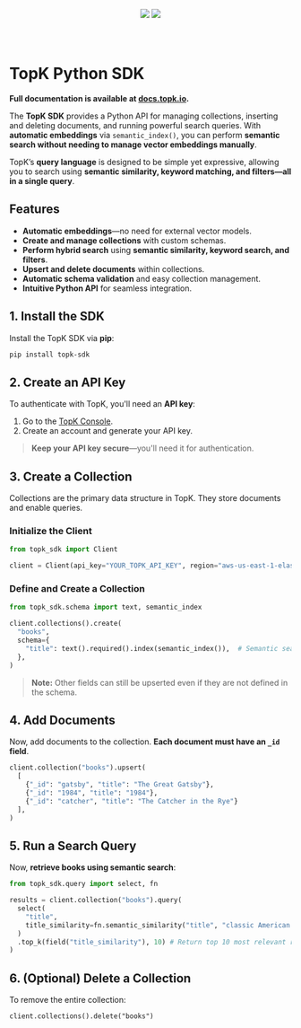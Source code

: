 <p align="center" style="padding: 40px 0;">
  <img src="../assets/topk-logo-light.svg#gh-light-mode-only">
  <img src="../assets/topk-logo-dark.svg#gh-dark-mode-only">
</p>

# TopK Python SDK

**Full documentation is available at [docs.topk.io](https://docs.topk.io).**

The **TopK SDK** provides a Python API for managing collections, inserting and deleting documents, and running powerful search queries. With **automatic embeddings** via `semantic_index()`, you can perform **semantic search without needing to manage vector embeddings manually**.

TopK’s **query language** is designed to be simple yet expressive, allowing you to search using **semantic similarity, keyword matching, and filters—all in a single query**.

## Features

- **Automatic embeddings**—no need for external vector models.
- **Create and manage collections** with custom schemas.
- **Perform hybrid search** using **semantic similarity, keyword search, and filters**.
- **Upsert and delete documents** within collections.
- **Automatic schema validation** and easy collection management.
- **Intuitive Python API** for seamless integration.

## 1. Install the SDK

Install the TopK SDK via **pip**:

```bash
pip install topk-sdk
```

## 2. Create an API Key

To authenticate with TopK, you'll need an **API key**:

1. Go to the <a href="https://console.topk.io" target="_blank">TopK Console</a>.
2. Create an account and generate your API key.

> **Keep your API key secure**—you'll need it for authentication.

## 3. Create a Collection

Collections are the primary data structure in TopK. They store documents and enable queries.

### **Initialize the Client**

```python
from topk_sdk import Client

client = Client(api_key="YOUR_TOPK_API_KEY", region="aws-us-east-1-elastica")
```

### **Define and Create a Collection**

```python
from topk_sdk.schema import text, semantic_index

client.collections().create(
  "books",
  schema={
    "title": text().required().index(semantic_index()),  # Semantic search enabled on title
  },
)
```

> **Note:** Other fields can still be upserted even if they are not defined in the schema.

## 4. Add Documents

Now, add documents to the collection. **Each document must have an `_id` field**.

```python
client.collection("books").upsert(
  [
    {"_id": "gatsby", "title": "The Great Gatsby"},
    {"_id": "1984", "title": "1984"},
    {"_id": "catcher", "title": "The Catcher in the Rye"}
  ],
)
```

## 5. Run a Search Query

Now, **retrieve books using semantic search**:

```python
from topk_sdk.query import select, fn

results = client.collection("books").query(
  select(
    "title",
    title_similarity=fn.semantic_similarity("title", "classic American novel"), # Semantic search
  )
  .top_k(field("title_similarity"), 10) # Return top 10 most relevant results
)
```

## 6. (Optional) Delete a Collection

To remove the entire collection:

```
client.collections().delete("books")
```
